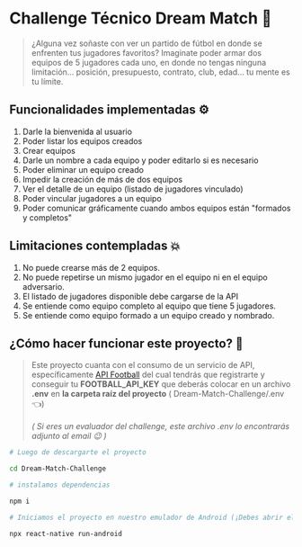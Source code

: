 

# Challenge Técnico Dream Match 📱

>¿Alguna vez soñaste con ver un partido de fútbol en donde se enfrenten tus jugadores
favoritos? Imaginate poder armar dos equipos de 5 jugadores cada uno, en donde no
tengas ninguna limitación... posición, presupuesto, contrato, club, edad... tu mente es tu
límite.

## Funcionalidades implementadas ⚙️

1. Darle la bienvenida al usuario
2. Poder listar los equipos creados
3. Crear equipos
4. Darle un nombre a cada equipo y poder editarlo si es necesario
5. Poder eliminar un equipo creado
6. Impedir la creación de más de dos equipos
7. Ver el detalle de un equipo (listado de jugadores vinculado)
8. Poder vincular jugadores a un equipo
9. Poder comunicar gráficamente cuando ambos equipos están &quot;formados y completos&quot;

## Limitaciones contempladas 💥

1. No puede crearse más de 2 equipos.
3. No puede repetirse un mismo jugador en el equipo ni en el equipo adversario.
4. El listado de jugadores disponible debe cargarse de la API
5. Se entiende como equipo completo al equipo que tiene 5 jugadores.
6. Se entiende como equipo formado a un equipo creado y nombrado.
## ¿Cómo hacer funcionar este proyecto? 🚀

>Este proyecto cuanta con el consumo de un servicio de API, específicamente [API Football](https://apifootball.com/documentation/) del cual tendrás que registrarte y conseguir tu **FOOTBALL_API_KEY** que deberás colocar en un archivo **.env** en **la carpeta raíz del proyecto** ( Dream-Match-Challenge/.env 👈)
 <br></br>*( Si eres un evaluador del challenge, este archivo .env lo encontrarás adjunto al email 😉 )*

```bash
# Luego de descargarte el proyecto

cd Dream-Match-Challenge

# instalamos dependencias

npm i

# Iniciamos el proyecto en nuestro emulador de Android (¡Debes abrir el emulador previamente!)

npx react-native run-android
```

